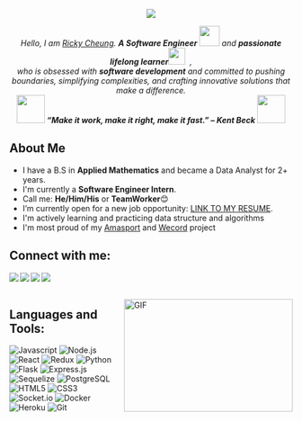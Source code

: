 <p align='center'>
<img src="https://readme-typing-svg.herokuapp.com?font=Fira+Code&size=28&duration=4000&pause=2000&width=500&height=100&lines=👋+Hello!+I+am+Ricky+Cheung+👋"></img>
</p>

<p align="center">
  <em>
    Hello, I am <a href="https://rickycheung.dev/">Ricky Cheung</a>.
    <b>A Software Engineer</b> <img src="https://github.com/TheDudeThatCode/TheDudeThatCode/blob/master/Assets/Designer.gif" width="36px"> and <b> passionate lifelong learner</b><img src="https://github.com/TheDudeThatCode/TheDudeThatCode/blob/master/Assets/Developer.gif" width="30px">&nbsp;&nbsp,<br>who is obsessed
    with <b>software development</b> and committed to pushing boundaries, simplifying complexities, and crafting innovative solutions that make a difference.
  </em> 
  <br>
  <img src="https://media.giphy.com/media/gH3LO09IOiZIqePwv9/giphy.gif" width="50" /> <b><i align="center">“Make it work, make it right, make it fast.” – Kent Beck</i></b> <img src="https://media.giphy.com/media/qjqUcgIyRjsl2/giphy.gif" width="50" />
</p>


<h2>About Me</h2>

- I have a B.S in <b>Applied Mathematics</b> and became a Data Analyst for 2+ years.
- I'm currently a <b>Software Engineer Intern</b>.
- Call me: <b>He/Him/His</b> or <b>TeamWorker</b>😊 
- I’m currently open for a new job opportunity: <a href="https://rickycheung.dev/images/Wing_Nin_Cheung_Resume.pdf">LINK TO MY RESUME</a>.</li>
- I'm actively learning and practicing data structure and algorithms
- I'm most proud of my <a href="https://github.com/WingNinCheung/Amasport">Amasport</a> and <a href="https://github.com/WingNinCheung/wecord-2.0">Wecord</a> project

## Connect with me:

<a href="https://www.linkedin.com/in/wingnincheung/" target="popup" >
  <img align="left"  src="https://img.shields.io/badge/LinkedIn-0077B5?style=for-the-badge&logo=linkedin&logoColor=white" />
</a>
<a href="https://angel.co/u/wing-nin-cheung-1" target="_blank">
    <img align="left"  src="https://img.shields.io/badge/AngelList-%23D4D4D4.svg?style=for-the-badge&logo=AngelList&logoColor=black" />
</a>
<a href="mailto:rickycheung.dev@gmail.com" target="popup">
  <img align="left"src="https://img.shields.io/badge/Gmail-D14836?style=for-the-badge&logo=gmail&logoColor=white" />
</a>
<a href="https://rickycheung.dev/">
  <img src="https://img.shields.io/badge/Portfolio-%23000000.svg?style=for-the-badge&logo=firefox&logoColor=#FF7139">
</a>

<br>
</br>

<img align="right" alt="GIF" src="https://i.pinimg.com/originals/ef/16/e4/ef16e4e68b0d3cb81e6bb8a8c3258d7e.gif" width="300" height="200"></img>
 
## Languages and Tools:
![Javascript](https://img.shields.io/badge/JavaScript-F7DF1E?style=for-the-badge&logo=javascript&logoColor=black)
![Node.js](https://img.shields.io/badge/Node.js-339933?style=for-the-badge&logo=nodedotjs&logoColor=white)
![React](https://img.shields.io/badge/React-20232A?style=for-the-badge&logo=react&logoColor=61DAFB)
![Redux](https://img.shields.io/badge/Redux-593D88?style=for-the-badge&logo=redux&logoColor=white)
![Python](https://img.shields.io/badge/Python-14354C?style=for-the-badge&logo=python&logoColor=white)
![Flask](https://img.shields.io/badge/Flask-000000?style=for-the-badge&logo=flask&logoColor=white)
![Express.js](https://img.shields.io/badge/Express.js-404D59?style=for-the-badge)
![Sequelize](https://img.shields.io/badge/Sequelize-52B0E7?style=for-the-badge&logo=Sequelize&logoColor=white)
![PostgreSQL](https://img.shields.io/badge/PostgreSQL-316192?style=for-the-badge&logo=postgresql&logoColor=white)
![HTML5](https://img.shields.io/badge/HTML5-E34F26?style=for-the-badge&logo=html5&logoColor=white)
![CSS3](https://img.shields.io/badge/CSS3-1572B6?style=for-the-badge&logo=css3&logoColor=white)
![Socket.io](https://img.shields.io/badge/Socket.io-black?style=for-the-badge&logo=socket.io&badgeColor=010101)
![Docker](https://img.shields.io/badge/docker-%230db7ed.svg?style=for-the-badge&logo=docker&logoColor=white)
![Heroku](https://img.shields.io/badge/Heroku-430098?style=for-the-badge&logo=heroku&logoColor=white)
![Git](https://img.shields.io/badge/Git-F05032?style=for-the-badge&logo=git&logoColor=white)


<!-- 
## My Github Stats:


 <p align="left" >
 
 <a href="#">
 <img alt="Ricky's Top Languages" height="170px"src="https://github-readme-stats.vercel.app/api/top-langs/?username=WingNinCheung&langs_count=6&count_private=true&show_icons=true&layout=compact&hide_border=false&bg_color=0D1117&theme=react"></a>


 </p>
 <a href="#"><img  alt="Ricky's streak" height="170px" src="https://github-readme-streak-stats.herokuapp.com/?user=WingNinCheung&hide_border=false&stroke=0000&theme=tokyonight"></a>
 -->

